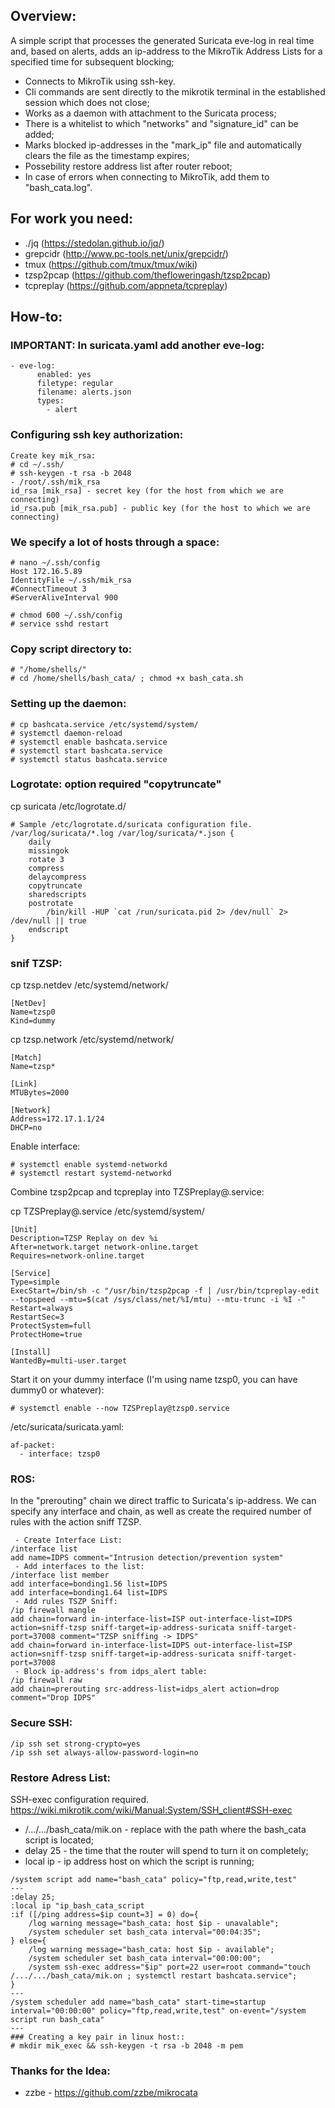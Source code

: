 ## Overview:
A simple script that processes the generated Suricata eve-log in real time and, based on alerts, adds an ip-address to the MikroTik Address Lists for a specified time for subsequent blocking;
* Connects to MikroTik using ssh-key.
* Cli commands are sent directly to the mikrotik terminal in the established session which does not close;
* Works as a daemon with attachment to the Suricata process;
* There is a whitelist to which "networks" and "signature_id" can be added;
* Marks blocked ip-addresses in the "mark_ip" file and automatically clears the file as the timestamp expires;
* Possebility restore address list after router reboot;
* In case of errors when connecting to MikroTik, add them to "bash_cata.log".

## For work you need:
* ./jq (https://stedolan.github.io/jq/)
* grepcidr (http://www.pc-tools.net/unix/grepcidr/)
* tmux (https://github.com/tmux/tmux/wiki)
* tzsp2pcap (https://github.com/thefloweringash/tzsp2pcap)
* tcpreplay (https://github.com/appneta/tcpreplay)

## How-to:
### IMPORTANT: In suricata.yaml add another eve-log:
```
- eve-log:
      enabled: yes
      filetype: regular
      filename: alerts.json
      types:
        - alert
```

### Configuring ssh key authorization:
```
Create key mik_rsa:
# cd ~/.ssh/
# ssh-keygen -t rsa -b 2048
- /root/.ssh/mik_rsa
id_rsa [mik_rsa] - secret key (for the host from which we are connecting)
id_rsa.pub [mik_rsa.pub] - public key (for the host to which we are connecting)
```

### We specify a lot of hosts through a space:
```
# nano ~/.ssh/config
Host 172.16.5.89
IdentityFile ~/.ssh/mik_rsa
#ConnectTimeout 3
#ServerAliveInterval 900

# chmod 600 ~/.ssh/config
# service sshd restart
```

### Copy script directory to:
```
# "/home/shells/"
# cd /home/shells/bash_cata/ ; chmod +x bash_cata.sh
```

### Setting up the daemon:
```
# cp bashcata.service /etc/systemd/system/
# systemctl daemon-reload
# systemctl enable bashcata.service
# systemctl start bashcata.service
# systemctl status bashcata.service
```

### Logrotate: option required "copytruncate"
cp suricata /etc/logrotate.d/
```
# Sample /etc/logrotate.d/suricata configuration file.
/var/log/suricata/*.log /var/log/suricata/*.json {
    daily
    missingok
    rotate 3
    compress
    delaycompress
    copytruncate
    sharedscripts
    postrotate
        /bin/kill -HUP `cat /run/suricata.pid 2> /dev/null` 2> /dev/null || true
    endscript
}
```

### snif TZSP:
cp tzsp.netdev /etc/systemd/network/
```
[NetDev]
Name=tzsp0
Kind=dummy
```

cp tzsp.network /etc/systemd/network/
```
[Match]
Name=tzsp*

[Link]
MTUBytes=2000

[Network]
Address=172.17.1.1/24
DHCP=no
```

Enable interface:
```
# systemctl enable systemd-networkd
# systemctl restart systemd-networkd
```

Combine tzsp2pcap and tcpreplay into TZSPreplay@.service:

cp TZSPreplay@.service /etc/systemd/system/
```
[Unit]
Description=TZSP Replay on dev %i
After=network.target network-online.target
Requires=network-online.target

[Service]
Type=simple
ExecStart=/bin/sh -c "/usr/bin/tzsp2pcap -f | /usr/bin/tcpreplay-edit --topspeed --mtu=$(cat /sys/class/net/%I/mtu) --mtu-trunc -i %I -"
Restart=always
RestartSec=3
ProtectSystem=full
ProtectHome=true

[Install]
WantedBy=multi-user.target
```

Start it on your dummy interface (I'm using name tzsp0, you can have dummy0 or whatever):
```
# systemctl enable --now TZSPreplay@tzsp0.service
```

/etc/suricata/suricata.yaml:
```
af-packet:
  - interface: tzsp0
```

### ROS:
In the "prerouting" chain we direct traffic to Suricata's ip-address. We can specify any interface and chain, as well as create the required number of rules with the action sniff TZSP.
```
 - Create Interface List:
/interface list
add name=IDPS comment="Intrusion detection/prevention system"
 - Add interfaces to the list:
/interface list member
add interface=bonding1.56 list=IDPS
add interface=bonding1.64 list=IDPS
 - Add rules TSZP Sniff:
/ip firewall mangle
add chain=forward in-interface-list=ISP out-interface-list=IDPS action=sniff-tzsp sniff-target=ip-address-suricata sniff-target-port=37008 comment="TZSP sniffing -> IDPS"
add chain=forward in-interface-list=IDPS out-interface-list=ISP action=sniff-tzsp sniff-target=ip-address-suricata sniff-target-port=37008
 - Block ip-address's from idps_alert table:
/ip firewall raw
add chain=prerouting src-address-list=idps_alert action=drop comment="Drop IDPS"
```

### Secure SSH:
```
/ip ssh set strong-crypto=yes
/ip ssh set always-allow-password-login=no
```

### Restore Adress List:
SSH-exec configuration required. https://wiki.mikrotik.com/wiki/Manual:System/SSH_client#SSH-exec
* /.../.../bash_cata/mik.on - replace with the path where the bash_cata script is located;
* delay 25 - the time that the router will spend to turn it on completely;
* local ip - ip address host on which the script is running;
```
/system script add name="bash_cata" policy="ftp,read,write,test"
---
:delay 25;
:local ip "ip_bash_cata_script
:if ([/ping address=$ip count=3] = 0) do={
    /log warning message="bash_cata: host $ip - unavalable";
    /system scheduler set bash_cata interval="00:04:35";
} else={
    /log warning message="bash_cata: host $ip - available";
    /system scheduler set bash_cata interval="00:00:00";
    /system ssh-exec address="$ip" port=22 user=root command="touch /.../.../bash_cata/mik.on ; systemctl restart bashcata.service";
}
---
/system scheduler add name="bash_cata" start-time=startup interval="00:00:00" policy="ftp,read,write,test" on-event="/system script run bash_cata"
---
### Сreating a key pair in linux host::
# mkdir mik_exec && ssh-keygen -t rsa -b 2048 -m pem
```

### Thanks for the Idea:
* zzbe - https://github.com/zzbe/mikrocata
